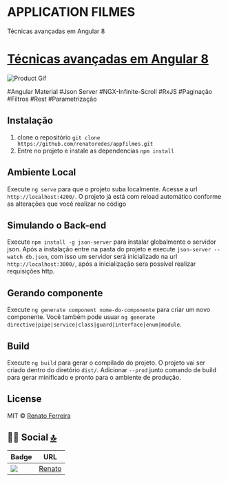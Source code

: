 # APPLICATION FILMES
Técnicas avançadas em Angular 8

# [Técnicas avançadas em Angular 8](https://#/)

![Product Gif](https://media3.giphy.com/media/If1RjmmSHxT9yPI6rU/giphy.gif)

#Angular Material
#Json Server
#NGX-Infinite-Scroll
#RxJS
#Paginação 
#Filtros
#Rest
#Parametrização 

## Instalação

1. clone o repositório `git clone https://github.com/renatoredes/appfilmes.git`
2. Entre no projeto e instale as dependencias `npm install`

## Ambiente Local

Execute `ng serve` para que o projeto suba localmente. Acesse a url `http://localhost:4200/`. O projeto já está com reload automático conforme as alterações que você realizar no código

## Simulando o Back-end

Execute `npm install -g json-server` para instalar globalmente o servidor json. Após a instalação entre na pasta do projeto e execute `json-server --watch db.json`, com isso um servidor será inicializado na url `http://localhost:3000/`, após a inicialização sera possível realizar requisições http.

## Gerando componente

Execute `ng generate component nome-do-componente` para criar um novo componente. Você também pode usuar `ng generate directive|pipe|service|class|guard|interface|enum|module`.

## Build

Execute `ng build` para gerar o compilado do projeto. O projeto vai ser criado dentro do diretório `dist/`. Adicionar `--prod` junto comando de build para gerar minificado e pronto para o ambiente de produção.

## License
MIT © [Renato Ferreira](https://github.com/renatoredes)<br />

## 👨👩 Social [🔝](#welcome-badges-4-readmemd-profile)

Badge | URL
------------ | -------------
<img src="https://img.shields.io/badge/LinkedIn-0077B5?style=for-the-badge&logo=linkedin&logoColor=white" /> | [Renato](https://www.linkedin.com/in/renatoredes/)<br />



